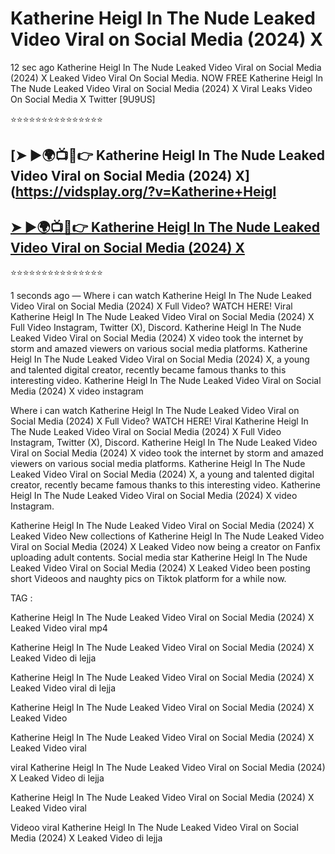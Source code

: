 ﻿# Katherine Heigl In The Nude Leaked Video Viral on Social Media (2024) X



12 sec ago Katherine Heigl In The Nude Leaked Video Viral on Social Media (2024) X Leaked Video Viral On Social Media. NOW FREE Katherine Heigl In The Nude Leaked Video Viral on Social Media (2024) X Viral Leaks Video On Social Media X Twitter [9U9US]

⭐⭐⭐⭐⭐⭐⭐⭐⭐⭐⭐⭐⭐⭐⭐

## [➤ ►🌍📺📱👉 Katherine Heigl In The Nude Leaked Video Viral on Social Media (2024) X](https://vidsplay.org/?v=Katherine+Heigl

## [➤ ►🌍📺📱👉 Katherine Heigl In The Nude Leaked Video Viral on Social Media (2024) X](https://vidsplay.org/?v=Katherine+Heigl)


⭐⭐⭐⭐⭐⭐⭐⭐⭐⭐⭐⭐⭐⭐⭐



1 seconds ago — Where i can watch Katherine Heigl In The Nude Leaked Video Viral on Social Media (2024) X Full Video? WATCH HERE! Viral Katherine Heigl In The Nude Leaked Video Viral on Social Media (2024) X Full Video Instagram, Twitter (X), Discord. Katherine Heigl In The Nude Leaked Video Viral on Social Media (2024) X video took the internet by storm and amazed viewers on various social media platforms. Katherine Heigl In The Nude Leaked Video Viral on Social Media (2024) X, a young and talented digital creator, recently became famous thanks to this interesting video. Katherine Heigl In The Nude Leaked Video Viral on Social Media (2024) X video instagram

Where i can watch Katherine Heigl In The Nude Leaked Video Viral on Social Media (2024) X Full Video? WATCH HERE! Viral Katherine Heigl In The Nude Leaked Video Viral on Social Media (2024) X Full Video Instagram, Twitter (X), Discord. Katherine Heigl In The Nude Leaked Video Viral on Social Media (2024) X video took the internet by storm and amazed viewers on various social media platforms. Katherine Heigl In The Nude Leaked Video Viral on Social Media (2024) X, a young and talented digital creator, recently became famous thanks to this interesting video. Katherine Heigl In The Nude Leaked Video Viral on Social Media (2024) X video Instagram.

Katherine Heigl In The Nude Leaked Video Viral on Social Media (2024) X Leaked Video New collections of Katherine Heigl In The Nude Leaked Video Viral on Social Media (2024) X Leaked Video now being a creator on Fanfix uploading adult contents. Social media star Katherine Heigl In The Nude Leaked Video Viral on Social Media (2024) X Leaked Video been posting short Videoos and naughty pics on Tiktok platform for a while now.

TAG :

 

Katherine Heigl In The Nude Leaked Video Viral on Social Media (2024) X Leaked Video viral mp4

 

Katherine Heigl In The Nude Leaked Video Viral on Social Media (2024) X Leaked Video di lejja

 

Katherine Heigl In The Nude Leaked Video Viral on Social Media (2024) X Leaked Video viral di lejja

 

Katherine Heigl In The Nude Leaked Video Viral on Social Media (2024) X Leaked Video

 

Katherine Heigl In The Nude Leaked Video Viral on Social Media (2024) X Leaked Video viral

 

viral Katherine Heigl In The Nude Leaked Video Viral on Social Media (2024) X Leaked Video di lejja

 

Katherine Heigl In The Nude Leaked Video Viral on Social Media (2024) X Leaked Video viral

 

Videoo viral Katherine Heigl In The Nude Leaked Video Viral on Social Media (2024) X Leaked Video di lejja